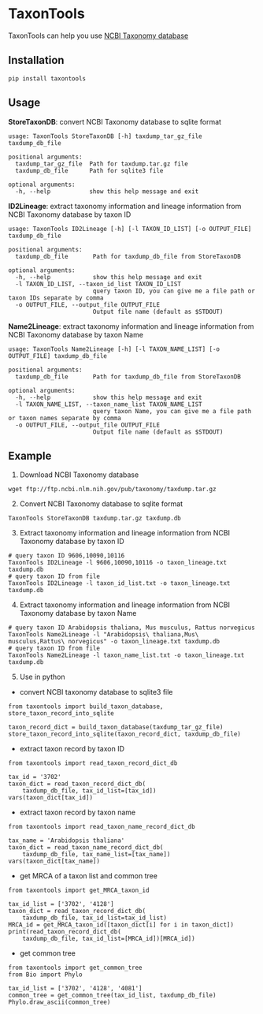 # TaxonTools
TaxonTools can help you use [NCBI Taxonomy database](https://www.ncbi.nlm.nih.gov/taxonomy)

## Installation
```
pip install taxontools
```

## Usage

**StoreTaxonDB**: convert NCBI Taxonomy database to sqlite format

```
usage: TaxonTools StoreTaxonDB [-h] taxdump_tar_gz_file taxdump_db_file

positional arguments:
  taxdump_tar_gz_file  Path for taxdump.tar.gz file
  taxdump_db_file      Path for sqlite3 file

optional arguments:
  -h, --help           show this help message and exit
```

**ID2Lineage**: extract taxonomy information and lineage information from NCBI Taxonomy database by taxon ID

```
usage: TaxonTools ID2Lineage [-h] [-l TAXON_ID_LIST] [-o OUTPUT_FILE] taxdump_db_file

positional arguments:
  taxdump_db_file       Path for taxdump_db_file from StoreTaxonDB

optional arguments:
  -h, --help            show this help message and exit
  -l TAXON_ID_LIST, --taxon_id_list TAXON_ID_LIST
                        query taxon ID, you can give me a file path or taxon IDs separate by comma
  -o OUTPUT_FILE, --output_file OUTPUT_FILE
                        Output file name (default as $STDOUT)
```

**Name2Lineage**: extract taxonomy information and lineage information from NCBI Taxonomy database by taxon Name

```
usage: TaxonTools Name2Lineage [-h] [-l TAXON_NAME_LIST] [-o OUTPUT_FILE] taxdump_db_file

positional arguments:
  taxdump_db_file       Path for taxdump_db_file from StoreTaxonDB

optional arguments:
  -h, --help            show this help message and exit
  -l TAXON_NAME_LIST, --taxon_name_list TAXON_NAME_LIST
                        query taxon Name, you can give me a file path or taxon names separate by comma
  -o OUTPUT_FILE, --output_file OUTPUT_FILE
                        Output file name (default as $STDOUT)
```

## Example
1. Download NCBI Taxonomy database
```
wget ftp://ftp.ncbi.nlm.nih.gov/pub/taxonomy/taxdump.tar.gz
```

2. Convert NCBI Taxonomy database to sqlite format
```
TaxonTools StoreTaxonDB taxdump.tar.gz taxdump.db
```

3. Extract taxonomy information and lineage information from NCBI Taxonomy database by taxon ID
```
# query taxon ID 9606,10090,10116
TaxonTools ID2Lineage -l 9606,10090,10116 -o taxon_lineage.txt taxdump.db
# query taxon ID from file
TaxonTools ID2Lineage -l taxon_id_list.txt -o taxon_lineage.txt taxdump.db
```

4. Extract taxonomy information and lineage information from NCBI Taxonomy database by taxon Name
```
# query taxon ID Arabidopsis thaliana, Mus musculus, Rattus norvegicus
TaxonTools Name2Lineage -l "Arabidopsis\ thaliana,Mus\ musculus,Rattus\ norvegicus" -o taxon_lineage.txt taxdump.db
# query taxon ID from file
TaxonTools Name2Lineage -l taxon_name_list.txt -o taxon_lineage.txt taxdump.db
```

5. Use in python
- convert NCBI taxonomy database to sqlite3 file
```
from taxontools import build_taxon_database, store_taxon_record_into_sqlite

taxon_record_dict = build_taxon_database(taxdump_tar_gz_file)
store_taxon_record_into_sqlite(taxon_record_dict, taxdump_db_file)
```
- extract taxon record by taxon ID
```
from taxontools import read_taxon_record_dict_db

tax_id = '3702'
taxon_dict = read_taxon_record_dict_db(
    taxdump_db_file, tax_id_list=[tax_id])
vars(taxon_dict[tax_id])
```
- extract taxon record by taxon name
```
from taxontools import read_taxon_name_record_dict_db

tax_name = 'Arabidopsis thaliana'
taxon_dict = read_taxon_name_record_dict_db(
    taxdump_db_file, tax_name_list=[tax_name])
vars(taxon_dict[tax_name])
```
- get MRCA of a taxon list and common tree
```
from taxontools import get_MRCA_taxon_id

tax_id_list = ['3702', '4128']
taxon_dict = read_taxon_record_dict_db(
    taxdump_db_file, tax_id_list=tax_id_list)
MRCA_id = get_MRCA_taxon_id([taxon_dict[i] for i in taxon_dict])
print(read_taxon_record_dict_db(
    taxdump_db_file, tax_id_list=[MRCA_id])[MRCA_id])
```
- get common tree
```
from taxontools import get_common_tree
from Bio import Phylo

tax_id_list = ['3702', '4128', '4081']
common_tree = get_common_tree(tax_id_list, taxdump_db_file)
Phylo.draw_ascii(common_tree)
```